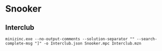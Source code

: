# Snooker

## Interclub

```
minizinc.exe --no-output-comments --solution-separator "" --search-complete-msg "]" -o Interclub.json Snooker.mpc Interclub.mzn
```
